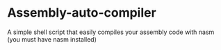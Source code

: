 # Assembly-auto-compiler
A simple shell script that easily compiles your assembly code with nasm (you must have nasm installed)
